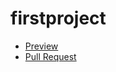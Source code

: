 # firstproject
- [Preview](https://github.com/growingananas/firstproject)
- [Pull Request](https://github.com/growingananas/firstproject/pull/2)

